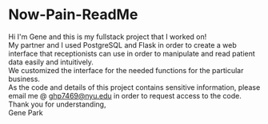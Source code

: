# Now-Pain-ReadMe
Hi I'm Gene and this is my fullstack project that I worked on!  
My partner and I used PostgreSQL and Flask in order to create a web interface that receptionists can use in order to manipulate and read patient data easily and intuitively.  
We customized the interface for the needed functions for the particular business.  
As the code and details of this project contains sensitive information, please email me @ ghp7469@nyu.edu in order to request access to the code.  
Thank you for understanding,  
Gene Park
